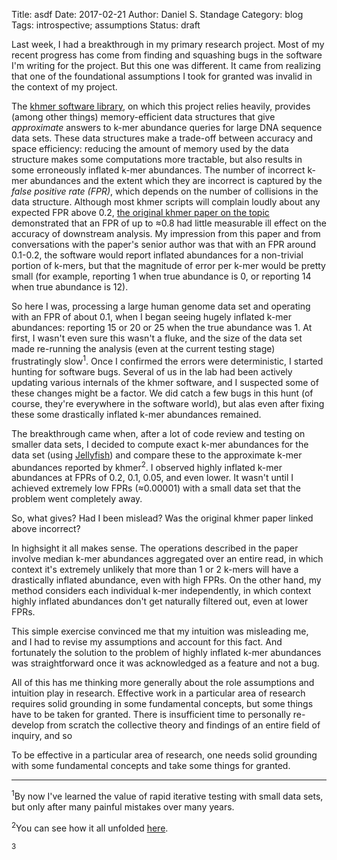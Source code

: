 Title: asdf
Date: 2017-02-21
Author: Daniel S. Standage
Category: blog
Tags: introspective; assumptions
Status: draft

Last week, I had a breakthrough in my primary research project.
Most of my recent progress has come from finding and squashing bugs in the software I'm writing for the project.
But this one was different.
It came from realizing that one of the foundational assumptions I took for granted was invalid in the context of my project.

The [khmer software library](https://khmer.readthedocs.io), on which this project relies heavily, provides (among other things) memory-efficient data structures that give *approximate* answers to k-mer abundance queries for large DNA sequence data sets.
These data structures make a trade-off between accuracy and space efficiency: reducing the amount of memory used by the data structure makes some computations more tractable, but also results in some erroneously inflated k-mer abundances.
The number of incorrect k-mer abundances and the extent which they are incorrect is captured by the *false positive rate (FPR)*, which depends on the number of collisions in the data structure.
Although most khmer scripts will complain loudly about any expected FPR above 0.2, [the original khmer paper on the topic](http://dx.doi.org/10.1371/journal.pone.0101271) demonstrated that an FPR of up to ≈0.8 had little measurable ill effect on the accuracy of downstream analysis.
My impression from this paper and from conversations with the paper's senior author was that with an FPR around 0.1-0.2, the software would report inflated abundances for a non-trivial portion of k-mers, but that the magnitude of error per k-mer would be pretty small (for example, reporting 1 when true abundance is 0, or reporting 14 when true abundance is 12).

So here I was, processing a large human genome data set and operating with an FPR of about 0.1, when I began seeing hugely inflated k-mer abundances: reporting 15 or 20 or 25 when the true abundance was 1.
At first, I wasn't even sure this wasn't a fluke, and the size of the data set made re-running the analysis (even at the current testing stage) frustratingly slow<sup>1</sup>.
Once I confirmed the errors were deterministic, I started hunting for software bugs.
Several of us in the lab had been actively updating various internals of the khmer software, and I suspected some of these changes might be a factor.
We did catch a few bugs in this hunt (of course, they're everywhere in the software world), but alas even after fixing these some drastically inflated k-mer abundances remained.

The breakthrough came when, after a lot of code review and testing on smaller data sets, I decided to compute exact k-mer abundances for the data set (using [Jellyfish](http://www.genome.umd.edu/jellyfish.html)) and compare these to the approximate k-mer abundances reported by khmer<sup>2</sup>.
I observed highly inflated k-mer abundances at FPRs of 0.2, 0.1, 0.05, and even lower.
It wasn't until I achieved extremely low FPRs (≈0.00001) with a small data set that the problem went completely away.

So, what gives?
Had I been mislead?
Was the original khmer paper linked above incorrect?

In highsight it all makes sense.
The operations described in the paper involve median k-mer abundances aggregated over an entire read, in which context it's extremely unlikely that more than 1 or 2 k-mers will have a drastically inflated abundance, even with high FPRs.
On the other hand, my method considers each individual k-mer independently, in which context highly inflated abundances don't get naturally filtered out, even at lower FPRs.

This simple exercise convinced me that my intuition was misleading me, and I had to revise my assumptions and account for this fact.
And fortunately the solution to the problem of highly inflated k-mer abundances was straightforward once it was acknowledged as a feature and not a bug.

All of this has me thinking more generally about the role assumptions and intuition play in research.
Effective work in a particular area of research requires solid grounding in some fundamental concepts, but some things have to be taken for granted.
There is insufficient time to personally re-develop from scratch the collective theory and findings of an entire field of inquiry, and so

To be effective in a particular area of research, one needs solid grounding with some fundamental concepts and take some things for granted.


----------

<sup>1</sup>By now I've learned the value of rapid iterative testing with small data sets, but only after many painful mistakes over many years.

<sup>2</sup>You can see how it all unfolded [here](https://github.com/dib-lab/khmer/issues/1619).

<sup>3</sup>
